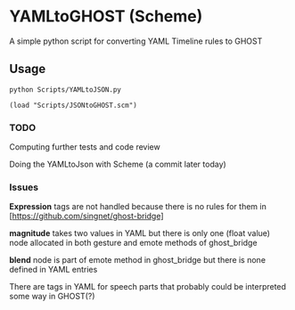 # YAMLtoGHOST (Scheme)

A simple python script for converting YAML Timeline rules to GHOST

## Usage

```
python Scripts/YAMLtoJSON.py

(load "Scripts/JSONtoGHOST.scm")
```

### TODO

Computing further tests and code review

Doing the YAMLtoJson with Scheme (a commit later today)

###  Issues

**Expression** tags are not handled because there is no rules for them in [https://github.com/singnet/ghost-bridge]

**magnitude** takes two values in YAML but there is only one (float value) node allocated in both gesture and emote methods of ghost_bridge

**blend** node is part of emote method in ghost_bridge but there is none defined in YAML entries

There are **<usel variant="2">** tags in YAML for speech parts that probably could be interpreted some way in GHOST(?)

